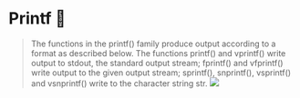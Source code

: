 # Printf 📜
> The functions in the printf() family produce output according to a format as described below.
The functions printf() and vprintf() write output to stdout, the standard output stream; fprintf() and vfprintf() write output to the given output stream; sprintf(), snprintf(), vsprintf() and vsnprintf() write to the character string str.
![](../https://www.holbertonschool.com/holberton-logo.png)
